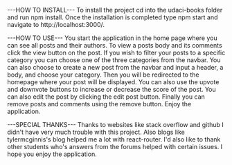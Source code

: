 ---HOW TO INSTALL---
To install the project cd into the udaci-books folder and run npm install. Once
the installation is completed type npm start and navigate to http://localhost:3000/.

---HOW TO USE---
You start the application in the home page where you can see all posts and their authors. To view a posts body and its comments click the view button on the post. If you wish to filter your posts to a specific category you can choose one of the three categories from the navbar. You can also choose to create a new post from the navbar and input a header, a body, and choose your category. Then you will be redirected to the homepage where your post will be displayed. You can also use
the upvote and downvote buttons to increase or decrease the score of the post. You
can also edit the post by clicking the edit post button. Finally you can remove posts and comments using the remove button. Enjoy the application.

---SPECIAL THANKS---
Thanks to websites like stack overflow and github I didn't have very much trouble
with this project. Also blogs like tylermcginnis's blog helped me a lot with react-router. I'd also like to thank other students who's answers from the forums
helped with certain issues. I hope you enjoy the application.
